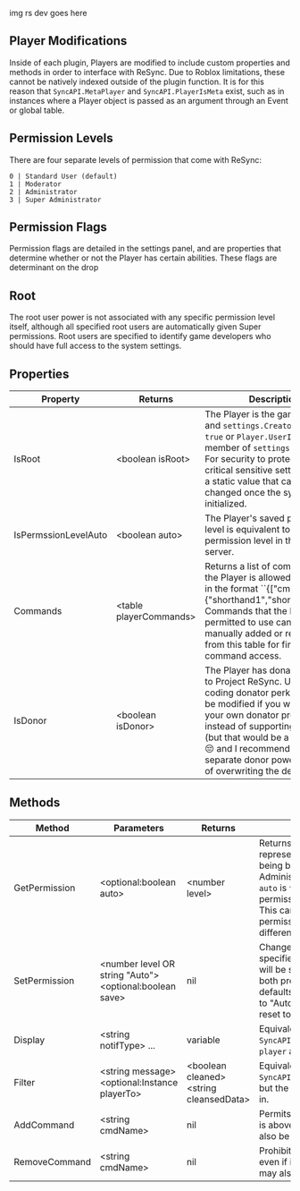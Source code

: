 img rs dev goes here

Player Modifications
-
Inside of each plugin, Players are modified to include custom properties and methods in order to interface with ReSync. Due to Roblox limitations, these cannot be natively indexed outside of the plugin function. It is for this reason that ``SyncAPI.MetaPlayer`` and ``SyncAPI.PlayerIsMeta`` exist, such as in instances where a Player object is passed as an argument through an Event or global table.

## Permission Levels
There are four separate levels of permission that come with ReSync:
```
0 | Standard User (default)
1 | Moderator
2 | Administrator
3 | Super Administrator
```
## Permission Flags
Permission flags are detailed in the settings panel, and are properties that determine whether or not the Player has certain abilities. These flags are determinant on the drop
## Root
The root user power is not associated with any specific permission level itself, although all specified root users are automatically given Super permissions. Root users are specified to identify game developers who should have full access to the system settings.

Properties
-
| Property             | Returns                 | Description | Writable |
| -------------------- | ----------------------- | ----------- | -------- |
| IsRoot               | \<boolean isRoot>       | The Player is the game owner and ``settings.CreatorRoot == true`` or ``Player.UserId`` is a member of ``settings.RootUsers``. For security to protect access to critical sensitive settings, this is a static value that cannot be changed once the system is initialized. | No
| IsPermssionLevelAuto | \<boolean auto>         | The Player's saved permission level is equivalent to their permission level in the current server. | No
| Commands             | \<table playerCommands> | Returns a list of commands that the Player is allowed to execute in the format ``{["cmdName"] = {"shorthand1","shorthand2",...}}. Commands that the Player is permitted to use can be manually added or removed from this table for fine-grained command access. | Yes
| IsDonor              | \<boolean isDonor>      | The Player has donated money to Project ReSync. Useful for coding donator perks. This can be modified if you want to make your own donator product instead of supporting the system (but that would be a little bit sad 😔 and I recommend adding separate donor powers instead of overwriting the default ones). | Yes

Methods
-
| Method        | Parameters                                                | Returns | Description |
| ------------- | --------------------------------------------------------- | ------- | ----------- |
| GetPermission | \<optional:boolean auto>                                  | \<number level>                           | Returns an integer between 0 and 3 representing the Player's permission, with 0 being basic user, 1 being Moderator, 2 being Administrator, and 3 as Super Administrator. If ``auto`` is ``true``, the int returned will be the permission level that is saved in the data store. This can be used to get the Player's permanent permission if it has been temporarily set to a different level in the current server.
| SetPermission | \<number level OR string "Auto"> \<optional:boolean save> | nil                                       | Changes the Player's permission to the specified level. If ``save`` is ``true``, their permission will be saved to the data store across all servers both present and future. This parameter defaults to ``false``. If ``level`` is a string that is equal to "Auto" then the Player's permission will be reset to the level saved in the data store.
| Display       | \<string notifType> ...                                   | variable                                  | Equivalent to ``SyncAPI:Display(player,notifType,...)``, but the ``player`` argument is automatically filled in.
| Filter        | \<string message> \<optional:Instance playerTo>           | \<boolean cleaned> \<string cleansedData> | Equivalent to ``SyncAPI:ApplyFilter(player,message,playerTo)``, but the ``player`` argument is automatically filled in.
| AddCommand    | \<string cmdName>                                         | nil                                       | Permits the Player to run a command, even if it is above their permission level. ``cmdName`` may also be the shorthand for a command.
| RemoveCommand | \<string cmdName>                                         | nil                                       | Prohibits the Player from running a command, even if it is below their permission level. ``cmdName`` may also be the shorthand for a command.
